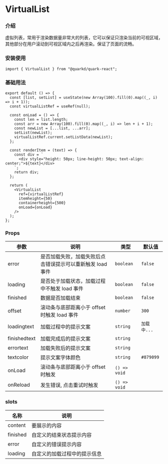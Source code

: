 # VirtualList

### 介绍

虚拟列表，常用于渲染数据量非常大的列表，它可以保证只渲染当前的可视区域，其他部分在用户滚动到可视区域内之后再渲染。保证了页面的流畅。

### 安装使用

```tsx
import { VirtualList } from "@quarkd/quark-react";
```

### 基础用法

```tsx
export default () => {
  const [list, setList] = useState(new Array(100).fill(0).map((_, i) => i + 1));
  const virtualListRef = useRef(null);

  const onLoad = () => {
    const len = list.length;
    const arr = new Array(100).fill(0).map((_, i) => len + i + 1);
    const newList = [...list, ...arr];
    setList(newList);
    virtualListRef.current.setListData(newList);
  };

  const renderItem = (text) => {
    const div = `
      <div style="height: 50px; line-height: 50px; text-align: center;">${text}</div>
    `;
    return div;
  };

  return (
    <VirtualList
      ref={virtualListRef}
      itemheight={50}
      containerheight={500}
      onLoad={onLoad}
    />
  );
};
```

### Props

| 参数         | 说明                                                       | 类型         | 默认值      |
| ------------ | ---------------------------------------------------------- | ------------ | ----------- |
| error        | 是否加载失败，加载失败后点击错误提示可以重新触发 load 事件 | `boolean`    | `false`     |
| loading      | 是否处于加载状态，加载过程中不触发 load 事件               | `boolean`    | `false`     |
| finished     | 数据是否加载结束                                           | `boolean`    | `false`     |
| offset       | 滚动条与底部距离小于 offset 时触发 load 事件               | `number`     | `300`       |
| loadingtext  | 加载过程中的提示文案                                       | `string`     | `加载中...` |
| finishedtext | 加载完成后的提示文案                                       | `string`     |             |
| errortext    | 加载失败后的提示文案                                       | `string`     |             |
| textcolor    | 提示文案字体颜色                                           | `string`     | `#879099`   |
| onLoad       | 滚动条与底部距离小于 offset 时触发                         | `() => void` |             |
| onReload     | 发生错误, 点击重试时触发                                   | `() => void` |             |

### slots

| 名称     | 说明                         |
| -------- | ---------------------------- |
| content  | 要展示的内容                 |
| finished | 自定义的结束状态提示内容     |
| error    | 自定义的错误提示内容         |
| loading  | 自定义的加载过程中的提示信息 |
